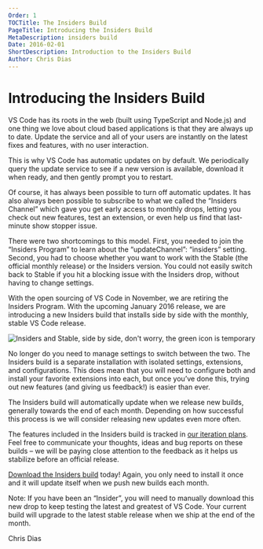 ```yaml
---
Order: 1
TOCTitle: The Insiders Build
PageTitle: Introducing the Insiders Build
MetaDescription: insiders build
Date: 2016-02-01
ShortDescription: Introduction to the Insiders Build
Author: Chris Dias
---
```


# Introducing the Insiders Build

VS Code has its roots in the web (built using TypeScript and Node.js) and one thing we love about cloud based applications is that they are always up to date. Update the service and all of your users are instantly on the latest fixes and features, with no user interaction.

This is why VS Code has automatic updates on by default. We periodically query the update service to see if a new version is available, download it when ready, and then gently prompt you to restart.

Of course, it has always been possible to turn off automatic updates. It has also always been possible to subscribe to what we called the “Insiders Channel” which gave you get early access to monthly drops, letting you check out new features, test an extension, or even help us find that last-minute show stopper issue.

There were two shortcomings to this model. First, you needed to join the “Insiders Program” to learn about the “updateChannel”: “insiders” setting. Second, you had to choose whether you want to work with the Stable (the official monthly release) or the Insiders version. You could not easily switch back to Stable if you hit a blocking issue with the Insiders drop, without having to change settings.

With the open sourcing of VS Code in November, we are retiring the Insiders Program. With the upcoming January 2016 release, we are introducing a new Insiders build that installs side by side with the monthly, stable VS Code release.

![Insiders and Stable, side by side, don't worry, the green icon is temporary](2016_02_01_insiders_build_icon.png)

No longer do you need to manage settings to switch between the two. The Insiders build is a separate installation with isolated settings, extensions, and configurations. This does mean that you will need to configure both and install your favorite extensions into each, but once you’ve done this, trying out new features (and giving us feedback!) is easier than ever.

The Insiders build will automatically update when we release new builds, generally towards the end of each month. Depending on how successful this process is we will consider releasing new updates even more often.

The features included in the Insiders build is tracked in [our iteration plans](https://github.com/Microsoft/vscode/issues?utf8=%E2%9C%93&q=label%3Aiteration-plan+). Feel free to communicate your thoughts, ideas and bug reports on these builds – we will be paying close attention to the feedback as it helps us stabilize before an official release.

[Download the Insiders build](https://code.visualstudio.com/insiders) today! Again, you only need to install it once and it will update itself when we push new builds each month.

Note: If you have been an “Insider”, you will need to manually download this new drop to keep testing the latest and greatest of VS Code. Your current build will upgrade to the latest stable release when we ship at the end of the month.

Chris Dias
